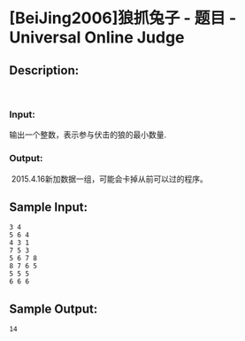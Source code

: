 # [BeiJing2006]狼抓兔子 - 题目 - Universal Online Judge

## Description: 

  

### Input: 

输出一个整数，表示参与伏击的狼的最小数量. 

### Output: 

 2015.4.16新加数据一组，可能会卡掉从前可以过的程序。


## Sample Input: 
```
3 4
5 6 4
4 3 1
7 5 3
5 6 7 8
8 7 6 5
5 5 5
6 6 6
```

## Sample Output: 
```
14
```

